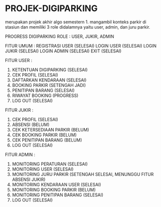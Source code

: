  # PROJEK-DIGIPARKING
merupakan projek akhir algo semestern 1. mangambil konteks parkir di stasiun dan memiliki 3 role didalamnya yaitu user, admin, dan juru parkir.

PROGRESS DIGIPARKING
ROLE : USER, JUKIR, ADMIN

FITUR UMUM :
REGISTRASI USER (SELESAI)
LOGIN USER (SELESAI)
LOGIN JUKIR (SELESAI)
LOGIN ADMIN (SELESAI)
EXIT (SELESAI)

FITUR USER :
1. KETENTUAN DIGIPARKING (SELESAI)
2. CEK PROFIL (SELESAI)
3. DAFTARKAN KENDARAAN (SELESAI)
4. BOOKING PARKIR (SETENGAH JADI)
5. PENITIPAN BARANG (SELESAI)
6. RIWAYAT BOOKING (PROGRESS) 
7. LOG OUT (SELESAI)

FITUR JUKIR :  
1. CEK PROFIL (SELESAI)
2. ABSENSI (BELUM)
3. CEK KETERSEDIAAN PARKIR (BELUM)
4. CEK BOOKING PARKIR (BELUM)
5. CEK PENITIPAN BARANG (BELUM)
6. LOG OUT (SELESAI)

FITUR ADMIN :
1. MONITORING PERATURAN (SELESAI)
2. MONITORING USER (SELESAI)
3. MONITORING JURU PARKIR (SETENGAH SELESAI, MENUNGGU FITUR ABSENSI JUKIR)
4. MONITORING KENDARAAN USER (SELESAI)
5. MONITORING BOOKING PARKIR (BELUM)
6. MONITORING PENITIPAN BARANG (SELESAI)
7. LOG OUT (SELESAI)
